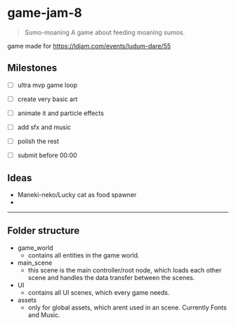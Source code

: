 # game-jam-8

> Sumo-moaning
> A game about feeding moaning sumos.

game made for https://ldjam.com/events/ludum-dare/55

## Milestones
- [ ] ultra mvp game loop
- [ ] create very basic art 
- [ ] animate it and particle effects
- [ ] add sfx and music
- [ ] polish the rest
- [ ] submit before 00:00


## Ideas
- Maneki-neko/Lucky cat as food spawner
- 

---

## Folder structure

- game_world
	- contains all entities in the game world.
- main_scene
	- this scene is the main controller/root node, which loads each other scene and handles the data transfer between the scenes.
- UI
  - contains all UI scenes, which every game needs.
- assets
	- only for global assets, which arent used in an scene. Currently Fonts and Music.

## 
